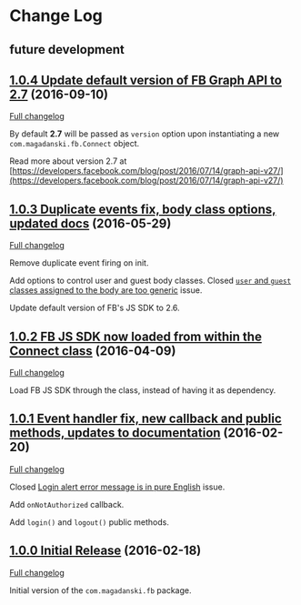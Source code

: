 # Change Log

## future development

## [1.0.4 Update default version of FB Graph API to 2.7](https://github.com/magadanskiuchen/com.magadanski.fb/releases/tag/1.0.4) (2016-09-10)

[Full changelog](https://github.com/magadanskiuchen/com.magadanski.fb/compare/1.0.3...1.0.4)

By default **2.7** will be passed as `version` option upon instantiating a new `com.magadanski.fb.Connect` object.

Read more about version 2.7 at [https://developers.facebook.com/blog/post/2016/07/14/graph-api-v27/](https://developers.facebook.com/blog/post/2016/07/14/graph-api-v27/)

## [1.0.3 Duplicate events fix, body class options, updated docs](https://github.com/magadanskiuchen/com.magadanski.fb/releases/tag/1.0.3) (2016-05-29)

[Full changelog](https://github.com/magadanskiuchen/com.magadanski.fb/compare/1.0.2...1.0.3)

Remove duplicate event firing on init.

Add options to control user and guest body classes. Closed [`user` and `guest` classes assigned to the body are too generic](https://github.com/magadanskiuchen/com.magadanski.fb/issues/2) issue.

Update default version of FB's JS SDK to 2.6.

## [1.0.2 FB JS SDK now loaded from within the Connect class](https://github.com/magadanskiuchen/com.magadanski.fb/releases/tag/1.0.2) (2016-04-09)

[Full changelog](https://github.com/magadanskiuchen/com.magadanski.fb/compare/1.0.1...1.0.2)

Load FB JS SDK through the class, instead of having it as dependency.

## [1.0.1 Event handler fix, new callback and public methods, updates to documentation](https://github.com/magadanskiuchen/com.magadanski.fb/releases/tag/1.0.1) (2016-02-20)

[Full changelog](https://github.com/magadanskiuchen/com.magadanski.fb/compare/1.0.0...1.0.1)

Closed [Login alert error message is in pure English](https://github.com/magadanskiuchen/com.magadanski.fb/issues/1) issue.

Add `onNotAuthorized` callback.

Add `login()` and `logout()` public methods.

## [1.0.0 Initial Release](https://github.com/magadanskiuchen/com.magadanski.fb/releases/tag/1.0.0) (2016-02-18)

[Full changelog](https://github.com/magadanskiuchen/com.magadanski.fb/compare/be45ec0379daa4f277972ae53b597fff586e1474...1.0.0)

Initial version of the `com.magadanski.fb` package.